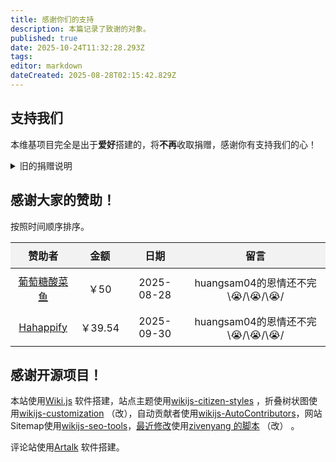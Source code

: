 ```yaml
---
title: 感谢你们的支持
description: 本篇记录了致谢的对象。
published: true
date: 2025-10-24T11:32:28.293Z
tags: 
editor: markdown
dateCreated: 2025-08-28T02:15:42.829Z
---
```


## 支持我们
本维基项目完全是出于**爱好**搭建的，将**不再**收取捐赠，感谢你有支持我们的心！

<details>
  <summary>旧的捐赠说明</summary>
  <p><strong>维护项目运营</strong>比较耗钱，如果您希望支持本项目<strong>运营</strong>，可以进入交流QQ群并向<strong>站长</strong>发红包。捐赠的钱<strong>不能提升内容质量</strong>，只能用于<strong>维护服务的运营</strong>。</p>
  <p>请注意，我们<strong>没有强制</strong>要求您捐赠等一切向我们交钱的行为。本站所有引用的外部资源都<strong>不会由本站额外收费</strong>，因此即便您捐了钱我也不保证向您提供更多的服务。如果您要向我捐赠，那一定是出于您<strong>自身的意愿</strong>，即为了支持本项目能<strong>更长的运行</strong>的目的，而不是别的。</p>
  <p>捐款后请向站长说明，确认后会将您、您的捐款金额和一句可以附带的话添加进下方的表格里面。</p>
</details>


<h2>感谢大家的赞助！</h2>
按照时间顺序排序。

<table style="width: 100%; border-collapse: collapse; font-size: 16px; text-align: center;">
  <thead style="background: #f2f2f2;">
    <tr>
      <th style="padding: 8px;">赞助者</th>
      <th style="padding: 8px;">金额</th>
      <th style="padding: 8px;">日期</th>
      <th style="padding: 8px;">留言</th>
    </tr>
  </thead>
  
  <tbody>
    <tr>
      <td style="padding: 8px;"><a href="https://space.bilibili.com/604067016" target="_blank">葡萄糖酸菜鱼</a></td>
      <td style="padding: 8px;">￥50</td>
      <td style="padding: 8px;">2025-08-28</td>
      <td style="padding: 8px;">huangsam04的恩情还不完\😭/\😭/\😭/</td>
    </tr>
    <tr>
      <td style="padding: 8px;"><a href="https://space.bilibili.com/3493095037471660" target="_blank">Hahappify</a></td>
      <td style="padding: 8px;">￥39.54</td>
      <td style="padding: 8px;">2025-09-30</td>
      <td style="padding: 8px;">huangsam04的恩情还不完\😭/\😭/\😭/</td>
    </tr>

  </tbody>
</table>

## 感谢开源项目！
本站使用[Wiki.js](https://docs.requarks.io/) 软件搭建，站点主题使用[wikijs-citizen-styles](https://github.com/AurLemon/wikijs-citizen-styles) ，折叠树状图使用[wikijs-customization](https://github.com/madodig/wikijs-customization/) （改），自动贡献者使用[wikijs-AutoContributors](https://github.com/huangsam04/wikijs-AutoContributors)，网站Sitemap使用[wikijs-seo-tools](https://github.com/zivenyang/wikijs-seo-tools)，[最近修改](/RecentChanges)使用[zivenyang
的脚本](https://github.com/zivenyang/wikijs-seo-tools/issues/2) （改） 。

评论站使用[Artalk](https://artalk.js.org/) 软件搭建。